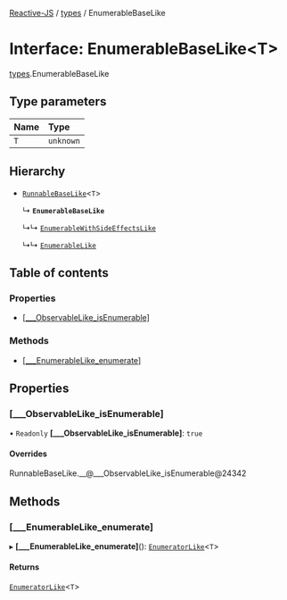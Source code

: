 [Reactive-JS](../README.md) / [types](../modules/types.md) / EnumerableBaseLike

# Interface: EnumerableBaseLike<T\>

[types](../modules/types.md).EnumerableBaseLike

## Type parameters

| Name | Type |
| :------ | :------ |
| `T` | `unknown` |

## Hierarchy

- [`RunnableBaseLike`](types.RunnableBaseLike.md)<`T`\>

  ↳ **`EnumerableBaseLike`**

  ↳↳ [`EnumerableWithSideEffectsLike`](types.EnumerableWithSideEffectsLike.md)

  ↳↳ [`EnumerableLike`](types.EnumerableLike.md)

## Table of contents

### Properties

- [[\_\_\_ObservableLike\_isEnumerable]](types.EnumerableBaseLike.md#[___observablelike_isenumerable])

### Methods

- [[\_\_\_EnumerableLike\_enumerate]](types.EnumerableBaseLike.md#[___enumerablelike_enumerate])

## Properties

### [\_\_\_ObservableLike\_isEnumerable]

• `Readonly` **[\_\_\_ObservableLike\_isEnumerable]**: ``true``

#### Overrides

RunnableBaseLike.\_\_@\_\_\_ObservableLike\_isEnumerable@24342

## Methods

### [\_\_\_EnumerableLike\_enumerate]

▸ **[___EnumerableLike_enumerate]**(): [`EnumeratorLike`](types.EnumeratorLike.md)<`T`\>

#### Returns

[`EnumeratorLike`](types.EnumeratorLike.md)<`T`\>
